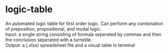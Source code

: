 # logic-table
An automated logic table for first order logic. Can perform any combination of preposition, propositional, and modal logic.<br />
Input: a single string consisting of formula seperated by commas and then the conclusion seperated with a turnstile.<br />
Output: a (.xlsx) spreadsheet file and a visual table in terminal
